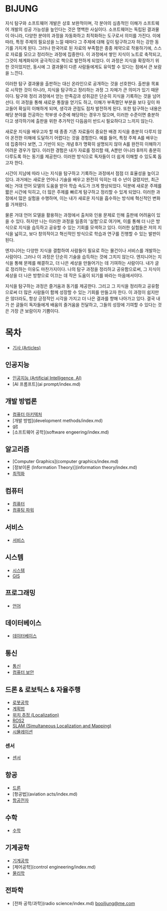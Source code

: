 # BIJUNG

지식 탐구와 소프트웨어 개발은 상호 보완적이며, 각 분야의 심층적인 이해가 소프트웨어 개발의 성공 가능성을 높인다는 것은 명백한 사실이다. 소프트웨어는 독립된 결과물이 아니라, 다양한 분야의 과정을 자동화하고 최적화하는 도구로서 의미를 가진다. 이에 따라, 특정 주제의 필요성을 느낄 때마다 그 주제에 대해 깊이 탐구하고자 하는 강한 동기를 가지게 된다. 그러나 한국어로 된 자료의 부족함은 종종 제약으로 작용하기에, 스스로 자료를 모으고 정리하는 과정에 집중한다. 이 과정에서 쌓인 지식이 노트로 축적되고, 그것이 체계화되어 궁극적으로 책으로 발전하게 되었다. 이 과정은 지식을 확장하기 위한 것이었지만, 동시에 그 결과물이 다른 사람들에게도 유익할 수 있다는 점에서 큰 보람을 느낀다.

이러한 탐구 결과물을 출판하는 대신 온라인으로 공개하는 것을 선호한다. 출판을 목표로 시작한 것이 아니라, 지식을 탐구하고 정리하는 과정 그 자체가 큰 의미가 있기 때문이다. 탐구와 정리 과정에서 얻는 만족감과 성취감은 단순히 지식을 기록하는 것을 넘어선다. 이 과정을 통해 새로운 통찰을 얻기도 하고, 이해가 부족했던 부분을 보다 깊이 파고들어 확실히 이해하게 되며, 생각과 관점도 점차 발전하게 된다. 또한 탐구하는 내용은 해당 분야를 전공하는 학부생 수준에 해당하는 경우가 많으며, 이러한 수준이면 충분하다고 생각하기에 출판을 위한 추가적인 다듬음이 반드시 필요하다고 느끼지 않는다.

새로운 지식을 배우고자 할 때 종종 기존 자료들이 중요한 배경 지식을 충분히 다루지 않아 온전한 이해에 도달하기 어렵다는 것을 경험한다. 예를 들어, 특정 주제 A를 배우는 데 집중하다 보면, 그 기반이 되는 개념 B가 명확히 설명되지 않아 A를 완전히 이해하기 어려운 경우가 많다. 이러한 경험은 내가 자료를 정리할 때, A뿐만 아니라 B까지 충분히 다루도록 하는 동기를 제공한다. 이러한 방식으로 독자들이 더 쉽게 이해할 수 있도록 돕고자 한다.

시간이 지남에 따라 나는 지식을 탐구하고 기록하는 과정에서 점점 더 효율성을 높이고 있다. 과거에는 새로운 언어나 기술을 배우고 완전히 익히는 데 수 년이 걸렸지만, 최근에는 거대 언어 모델의 도움을 받아 학습 속도가 크게 향상되었다. 덕분에 새로운 주제를 짧은 시간에 익히고, 더 많은 주제를 빠르게 탐구하고 정리할 수 있게 되었다. 이러한 과정에서 많은 실험을 수행하며, 이는 내가 새로운 지식을 흡수하는 방식에 혁신적인 변화를 가져왔다.

물론 거대 언어 모델을 활용하는 과정에서 출처와 인용 문제로 인해 출판에 어려움이 있을 수 있다. 하지만 나는 이러한 과정을 일종의 '실험'으로 여기며, 이를 통해 더 나은 방식으로 지식을 습득하고 공유할 수 있는 기회를 모색하고 있다. 이러한 실험들은 저의 지식을 넓히고, 보다 창의적이고 혁신적인 방식으로 학습과 연구를 진행할 수 있는 발판이 된다.

엔지니어는 다양한 지식을 결합하여 사람들이 필요로 하는 물건이나 서비스를 개발하는 사람이다. 그러나 이 과정은 단순히 기술을 습득하는 것에 그치지 않는다. 엔지니어는 지식을 통해 문제를 해결하고, 더 나은 세상을 만들어가는 데 기여하는 사람이다. 내가 글로 정리하는 이유도 마찬가지이다. 나의 탐구 과정을 정리하고 공유함으로써, 그 지식이 세상을 더 나은 방향으로 이끄는 데 작은 도움이 되기를 바라는 마음에서이다.

지식을 탐구하는 과정은 즐거움과 동기를 제공한다. 그리고 그 지식을 정리하고 공유함으로써 더 많은 사람들이 함께 성장할 수 있는 기회를 만들고자 한다. 이 과정이 쉽지만은 않더라도, 항상 긍정적인 시각을 가지고 더 나은 결과를 향해 나아가고 있다. 결국 내가 쓴 글들이 독자들에게 배움의 즐거움을 전달하고, 그들의 성장에 기여할 수 있다는 것은 가장 큰 보람이자 기쁨이다.

# 목차

- [기사 (Articles)](articles/index.md)
## 인공지능

- [인공지능 (Artificial Intelligence, AI)](ai/index.md)
- [AI 프롬프트](ai prompt/index.md)
## 개발 방법론

- [컴퓨터 아키텍처](architectures/index.md)
- [개발 방법](development methods/index.md)
- [git](git/index.md)
- [소프트웨어 공학](software engeering/index.md)
## 알고리즘

- [Computer Graphics](computer graphics/index.md)
- [정보이론 (Information Theory)](information theory/index.md)
- [최적화](optimizations/index.md)
## 컴퓨터

- [컴퓨터](computers/index.md)
- [컴퓨팅 파워](computing/index.md)
## 서비스

- [서비스](services/index.md)
## 시스템

- [시스템](systems/index.md)
- [GIS](gis/index.md)
## 프로그래밍

- [언어](languages/index.md)
## 데이터베이스

- [데이터베이스](databases/index.md)
## 통신

- [통신](communications/index.md)
- [컴퓨터 보안](security/index.md)
## 드론 & 로보틱스 & 자율주행

- [로봇공학](robotics/index.md)
- [계획법](planning/index.md)
- [위치 추정 (Localization)](positioning/index.md)
- [ROS2](ros2/index.md)
- [SLAM (Simultaneous Localization and Mapping)](slam/index.md)
- [시뮬레이션](simulations/index.md)
### 센서

- [센서](sensors/index.md)
## 항공

- [드론](drones/index.md)
- [항공법](aviation acts/index.md)
- [항공전자](avionics/index.md)
## 수학

- [수학](mathmatics/index.md)
## 기계공학

- [기계공학](mecanics/index.md)
- [제어공학](control engineering/index.md)
- [물리학](physics/index.md)
## 전파학

- [전파 공학/과학](radio science/index.md)
booiljung@me.com

